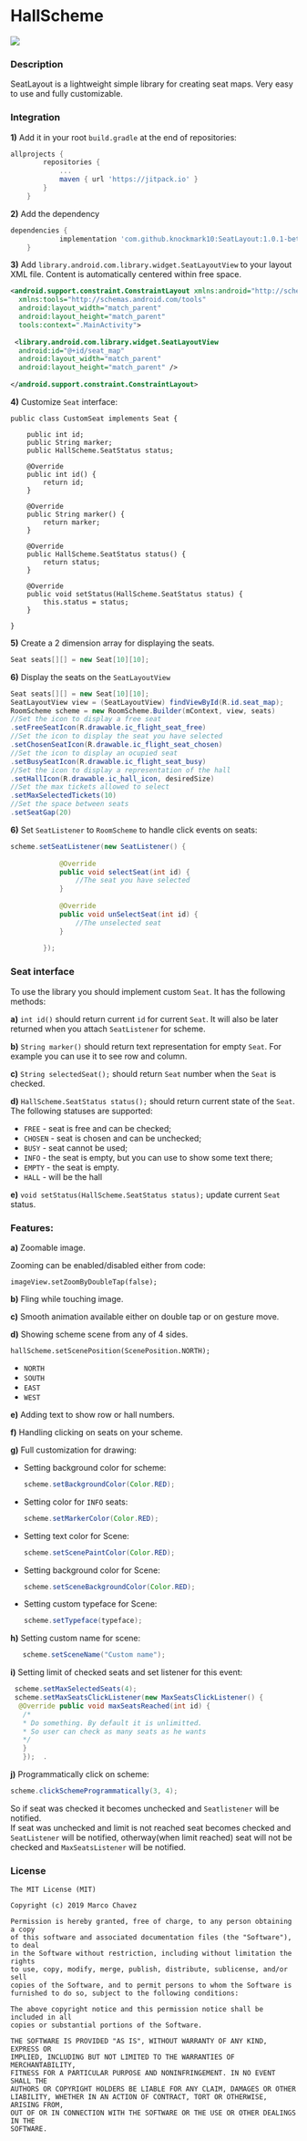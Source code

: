 HallScheme  
====================  
  
[![](https://jitpack.io/v/knockmark10/SeatLayout.svg)](https://jitpack.io/#knockmark10/SeatLayout)
  
### Description  
  
SeatLayout is a lightweight simple library for creating seat maps. Very easy to use and fully customizable.
  
### Integration  
  
**1)** Add it in your root ``build.gradle`` at the end of repositories:
  
```groovy  
allprojects {
		repositories {
			...
			maven { url 'https://jitpack.io' }
		}
	}
```  

**2)** Add the dependency
```groovy  
dependencies {
	        implementation 'com.github.knockmark10:SeatLayout:1.0.1-beta1'
	}
```  
  
**3)** Add ``library.android.com.library.widget.SeatLayoutView`` to your layout XML file. Content is automatically centered within free space.  
  
```xml  
<android.support.constraint.ConstraintLayout xmlns:android="http://schemas.android.com/apk/res/android"  
  xmlns:tools="http://schemas.android.com/tools"  
  android:layout_width="match_parent"  
  android:layout_height="match_parent"  
  tools:context=".MainActivity">  
  
 <library.android.com.library.widget.SeatLayoutView  
  android:id="@+id/seat_map"  
  android:layout_width="match_parent"  
  android:layout_height="match_parent" />  
  
</android.support.constraint.ConstraintLayout> 
```  
  
**4)** Customize `Seat` interface:  
  
```  
public class CustomSeat implements Seat {  
  
    public int id;  
    public String marker;  
    public HallScheme.SeatStatus status;  
  
    @Override  
    public int id() {  
        return id;  
    }  
   
    @Override  
    public String marker() {  
        return marker;  
    }  
  
    @Override  
    public HallScheme.SeatStatus status() {  
        return status;  
    }  
  
    @Override  
    public void setStatus(HallScheme.SeatStatus status) {  
        this.status = status;  
    }  
  
}  
```  
  
**5)** Create a 2 dimension array for displaying the seats.
  
```java
Seat seats[][] = new Seat[10][10];  
```  

**6)** Display the seats on the `SeatLayoutView`
```java
Seat seats[][] = new Seat[10][10];  
SeatLayoutView view = (SeatLayoutView) findViewById(R.id.seat_map);
RoomScheme scheme = new RoomScheme.Builder(mContext, view, seats)
//Set the icon to display a free seat
.setFreeSeatIcon(R.drawable.ic_flight_seat_free) 
//Set the icon to display the seat you have selected
.setChosenSeatIcon(R.drawable.ic_flight_seat_chosen)  
//Set the icon to display an ocupied seat
.setBusySeatIcon(R.drawable.ic_flight_seat_busy)  
//Set the icon to display a representation of the hall
.setHallIcon(R.drawable.ic_hall_icon, desiredSize)  
//Set the max tickets allowed to select
.setMaxSelectedTickets(10)
//Set the space between seats
.setSeatGap(20)
```  
  
**6)** Set `SeatListener` to `RoomScheme` to handle click events on seats:  
  
```java
scheme.setSeatListener(new SeatListener() {  
  
            @Override  
            public void selectSeat(int id) {  
                //The seat you have selected
            }  
  
            @Override  
            public void unSelectSeat(int id) {  
                //The unselected seat
            }  
  
        });  
```  
  
### Seat interface  
To use the library you should implement custom `Seat`. It has the following methods:  
  
**a)** `int id()` should return current `id` for current `Seat`. It will also be later returned when you attach `SeatListener` for scheme.  
  
**b)** `String marker()` should return text representation for empty `Seat`. For example you can use it to see row and column.  
  
**c)** `String selectedSeat();` should return `Seat` number when the `Seat` is checked.  
  
**d)** `HallScheme.SeatStatus status();` should return current state of the `Seat`. The following statuses are supported:  
  
+ `FREE` - seat is free and can be checked;  
+ `CHOSEN` - seat is chosen and can be unchecked;  
+ `BUSY` - seat cannot be used;  
+ `INFO` - the seat is empty, but you can use to show some text there;  
+ `EMPTY` - the seat is empty.  
+ `HALL` - will be the hall
  
**e)** `void setStatus(HallScheme.SeatStatus status);` update current `Seat` status.   
  
### Features:  
  
**a)** Zoomable image.  
  
Zooming can be enabled/disabled either from code:  
  
`imageView.setZoomByDoubleTap(false);`  
  
**b)** Fling while touching image.  
  
**c)** Smooth animation available either on double tap or on gesture move.  
  
**d)** Showing scheme scene from any of 4 sides.  
  
`hallScheme.setScenePosition(ScenePosition.NORTH);`  
  
+ `NORTH`  
+ `SOUTH`  
+ `EAST`  
+ `WEST`  
  
**e)** Adding text to show row or hall numbers.  
  
**f)** Handling clicking on seats on your scheme.  
  
**g)** Full customization for drawing:  
  
+ Setting background color for scheme:  
  
    ```java  
    scheme.setBackgroundColor(Color.RED);  
    ```  

+ Setting color for `INFO` seats:  
  
    ```java  
    scheme.setMarkerColor(Color.RED);  
    ```  
+ Setting text color for Scene:  
  
    ```java  
    scheme.setScenePaintColor(Color.RED);  
    ```  
+ Setting background color for Scene:  
  
    ```java  
    scheme.setSceneBackgroundColor(Color.RED);  
    ```  
+ Setting custom typeface for Scene:  
  
    ```java  
    scheme.setTypeface(typeface);  
    ```  
  
**h)** Setting custom name for scene: 
 ```java  
    scheme.setSceneName("Custom name");    
```   
     
 
**i)** Setting limit of checked seats and set listener for this event:  
```java
 scheme.setMaxSelectedSeats(4); 
 scheme.setMaxSeatsClickListener(new MaxSeatsClickListener() {
  @Override public void maxSeatsReached(int id) {
   /*
   * Do something. By default it is unlimitted. 
   * So user can check as many seats as he wants
   */
   } 
   });  .  
```   
**j)** Programmatically click on scheme:  
```java 
scheme.clickSchemeProgrammatically(3, 4);
```  
So if seat was checked it becomes unchecked and `Seatlistener` will be notified.  
If seat was unchecked and limit is not reached seat becomes checked and `SeatListener` will be notified, otherway(when limit reached) seat will not be checked and `MaxSeatsListener` will be notified.  
  
### License  
  
```  
The MIT License (MIT)  
  
Copyright (c) 2019 Marco Chavez
  
Permission is hereby granted, free of charge, to any person obtaining a copy  
of this software and associated documentation files (the "Software"), to deal  
in the Software without restriction, including without limitation the rights  
to use, copy, modify, merge, publish, distribute, sublicense, and/or sell  
copies of the Software, and to permit persons to whom the Software is  
furnished to do so, subject to the following conditions:  
  
The above copyright notice and this permission notice shall be included in all  
copies or substantial portions of the Software.  
  
THE SOFTWARE IS PROVIDED "AS IS", WITHOUT WARRANTY OF ANY KIND, EXPRESS OR  
IMPLIED, INCLUDING BUT NOT LIMITED TO THE WARRANTIES OF MERCHANTABILITY,  
FITNESS FOR A PARTICULAR PURPOSE AND NONINFRINGEMENT. IN NO EVENT SHALL THE  
AUTHORS OR COPYRIGHT HOLDERS BE LIABLE FOR ANY CLAIM, DAMAGES OR OTHER  
LIABILITY, WHETHER IN AN ACTION OF CONTRACT, TORT OR OTHERWISE, ARISING FROM,  
OUT OF OR IN CONNECTION WITH THE SOFTWARE OR THE USE OR OTHER DEALINGS IN THE  
SOFTWARE.  
```
